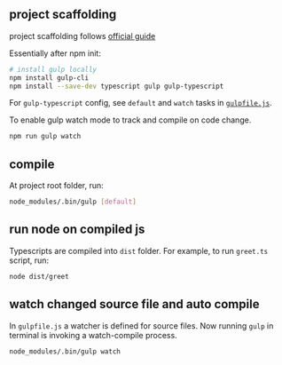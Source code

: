 

## project scaffolding
project scaffolding follows [official guide](https://www.typescriptlang.org/docs/handbook/gulp.html)

Essentially after npm init:

```bash
# install gulp locally
npm install gulp-cli
npm install --save-dev typescript gulp gulp-typescript
```

For `gulp-typescript` config, see `default` and `watch` tasks in [`gulpfile.js`](./gulpfile.js).

To enable gulp watch mode to track and compile on code change.
```bash
npm run gulp watch
```


## compile
At project root folder, run:
```bash
node_modules/.bin/gulp [default]
```

## run node on compiled js
Typescripts are compiled into ```dist``` folder.
For example, to run ```greet.ts``` script, run:

```bash
node dist/greet
```

## watch changed source file and auto compile
In ```gulpfile.js``` a watcher is defined for source files. Now running ```gulp``` in terminal is invoking a watch-compile process.

```bash
node_modules/.bin/gulp watch
```